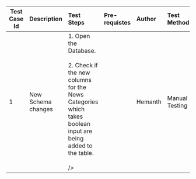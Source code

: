 
| Test Case Id |    Description    |            Test Steps           |     Pre-requistes     |    Author    |   Test Method   |       Pass/Fail Criteria      |
| ------------ | :---------------- | :------------------------------ | :-------------------- | :----------- | :-------------- | :---------------------------- |
| 1 | New Schema changes | 1. Open the Database. <br /> <br /> 2. Check if the new columns for the News Categories which takes boolean input are being added to the table. <br /> <br /> /> |     | Hemanth | Manual Testing | The new columns should be present in the database for the News categories. |
